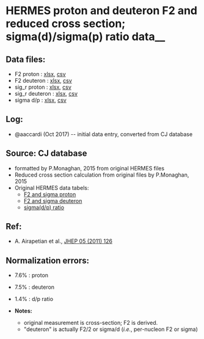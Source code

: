 # HERMES proton and deuteron F2 and reduced cross section; sigma(d)/sigma(p) ratio data__

## Data files: 
  * F2    proton   : [xlsx](../data/JAM/10007.xlsx), [csv](../data/JAM/csv/10007.csv)     
  * F2    deuteron : [xlsx](../data/JAM/10008.xlsx), [csv](../data/JAM/csv/10008.csv) 
  * sig_r proton   : [xlsx](../data/JAM/10005.xlsx), [csv](../data/JAM/csv/10005.csv)
  * sig_r deuteron : [xlsx](../data/JAM/10006.xlsx), [csv](../data/JAM/csv/10006.csv)  
  * sigma d/p      : [xlsx](../data/JAM/10009.xlsx), [csv](../data/JAM/csv/10009.csv)
  
## Log:
  * @aaccardi (Oct 2017) -- initial data entry, converted from CJ database

## Source: CJ database
   * formatted by P.Monaghan, 2015 from original HERMES files
   * Reduced cross section calculation from original files by P.Monaghan, 2015 
   * Original HERMES data tabels:
     * [F2 and sigma proton](http://www-hermes.desy.de/cgi-bin2/serve-data.cgi?FILE=../pub/TRANS/F2-7.dat&S=final&B=F2)
     * [F2 and sigma deuteron](http://www-hermes.desy.de/cgi-bin2/serve-data.cgi?FILE=../pub/TRANS/F2-8.dat&S=final&B=F2)
     * [sigma(d/p) ratio](http://www-hermes.desy.de/cgi-bin2/serve-data.cgi?FILE=../pub/TRANS/F2-11.dat&S=final&B=F2)

## Ref:
  * A. Airapetian et al., [JHEP 05 (2011) 126](https://link.springer.com/article/10.1007/JHEP05(2011)126)

## Normalization errors: 
  * 7.6% : proton
  * 7.5% : deuteron
  * 1.4% : d/p ratio

* __Notes:__ 
  * original measurement is cross-section; F2 is derived.
  * "deuteron" is actually F2/2 or sigma/d (_i.e._, per-nucleon F2 or sigma)
